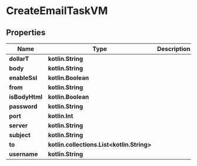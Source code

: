 
# CreateEmailTaskVM

## Properties
Name | Type | Description | Notes
------------ | ------------- | ------------- | -------------
**dollarT** | **kotlin.String** |  | 
**body** | **kotlin.String** |  |  [optional]
**enableSsl** | **kotlin.Boolean** |  |  [optional]
**from** | **kotlin.String** |  |  [optional]
**isBodyHtml** | **kotlin.Boolean** |  |  [optional]
**password** | **kotlin.String** |  |  [optional]
**port** | **kotlin.Int** |  |  [optional]
**server** | **kotlin.String** |  |  [optional]
**subject** | **kotlin.String** |  |  [optional]
**to** | **kotlin.collections.List&lt;kotlin.String&gt;** |  |  [optional]
**username** | **kotlin.String** |  |  [optional]



